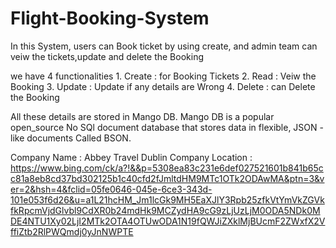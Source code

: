 # Flight-Booking-System
 In this System, users can Book ticket by using create, and admin team can veiw the tickets,update and delete the Booking

 we have 4 functionalities
        1. Create : for Booking Tickets
        2. Read : Veiw the Booking
        3. Update : Update if any details are Wrong
        4. Delete : can Delete the Booking

All these details are stored in Mango DB. Mango DB is a popular open_source 
No SQl document database that stores data in flexible, JSON - like documents Called BSON.

Company Name : Abbey Travel Dublin
Company Location : https://www.bing.com/ck/a?!&&p=5308ea83c231e6def027521601b841b65cc81a8eb8cd37bd302125b1c40cfd2fJmltdHM9MTc1OTk2ODAwMA&ptn=3&ver=2&hsh=4&fclid=05fe0646-045e-6ce3-343d-101e053f6d26&u=a1L21hcHM_Jm1lcGk9MH5EaXJlY3Rpb25zfkVtYmVkZGVkfkRpcmVjdGlvbl9CdXR0b24mdHk9MCZydHA9cG9zLjUzLjM0ODA5NDk0MDE4NTU1Xy02LjI2MTk2OTA4OTUwODA1N19fQWJiZXklMjBUcmF2ZWxfX2VffiZtb2RlPWQmdj0yJnNWPTE
